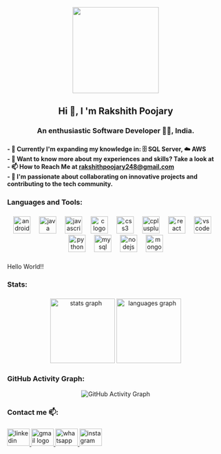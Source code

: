<div align="center">
  <img height="200" src="https://wanderin.dev/wp-content/uploads/2019/12/crop-0-0-1170-390-0-about-cover.png" />
</div>

###

<h2 align="center">Hi 👋, I 'm Rakshith Poojary</h2>

###

<h3 align="center">An enthusiastic Software Developer 👨‍💻, India.</h3>

###

<h4 align="left">- 🌱 Currently I'm expanding my knowledge in: 🗄️ SQL Server, ☁️ AWS <br>- 📄 Want to know more about my experiences and skills? Take a look at<br>- 📫 How to Reach Me at <a href="mailto:rakshithpoojary248@gmail.com" target="_blank">rakshithpoojary248@gmail.com</a><br>- 🤝 I'm passionate about collaborating on innovative projects and contributing to the tech community.</h4>

###

<h5 align="left"></h5>

###

<h3 align="left">Languages and Tools:</h3>

###

<div align="center">
  <img src="https://skillicons.dev/icons?i=androidstudio" height="40" alt="androidstudio logo" />
  <img width="12" />
  <img src="https://skillicons.dev/icons?i=java" height="40" alt="java logo" />
  <img width="12" />
  <img src="https://skillicons.dev/icons?i=js" height="40" alt="javascript logo" />
  <img width="12" />
  <img src="https://skillicons.dev/icons?i=c" height="40" alt="c logo" />
  <img width="12" />
  <img src="https://skillicons.dev/icons?i=css" height="40" alt="css3 logo" />
  <img width="12" />
  <img src="https://skillicons.dev/icons?i=cpp" height="40" alt="cplusplus logo" />
  <img width="12" />
  <img src="https://skillicons.dev/icons?i=react" height="40" alt="react logo" />
  <img width="12" />
  <img src="https://skillicons.dev/icons?i=vscode" height="40" alt="vscode logo" />
  <img width="12" />
  <img src="https://skillicons.dev/icons?i=py" height="40" alt="python logo" />
  <img width="12" />
  <img src="https://skillicons.dev/icons?i=mysql" height="40" alt="mysql logo" />
  <img width="12" />
  <img src="https://skillicons.dev/icons?i=nodejs" height="40" alt="nodejs logo" />
  <img width="12" />
  <img src="https://skillicons.dev/icons?i=mongodb" height="40" alt="mongodb logo" />
</div>

###

<p align="left">Hello World!!</p>

###

<h3 align="left">Stats:</h3>

###

<div align="center">
  <img src="https://github-readme-stats.vercel.app/api?username=Rakshithpujary&hide_title=false&hide_rank=false&show_icons=true&include_all_commits=true&count_private=true&disable_animations=false&theme=dracula&locale=en&hide_border=false&order=1" height="150" alt="stats graph" />
  <img src="https://github-readme-stats.vercel.app/api/top-langs?username=Rakshithpujary&locale=en&hide_title=false&layout=compact&card_width=320&langs_count=5&theme=dracula&hide_border=false&order=2" height="150" alt="languages graph" />
</div>

###

### GitHub Activity Graph:

<div align="center">
  <img src="https://github-readme-activity-graph.vercel.app/graph?username=Rakshithpujary&theme=dracula" alt="GitHub Activity Graph" />
</div>

###

<h3 align="left">Contact me 📫:</h3>

###

<div align="left">
  <a href="https://www.linkedin.com/in/rakshith-poojary-385587235/" target="_blank">
    <img src="https://raw.githubusercontent.com/maurodesouza/profile-readme-generator/master/src/assets/icons/social/linkedin/default.svg" width="52" height="40" alt="linkedin logo" />
  </a>
  <a href="mailto:rakshithpoojary248@gmail.com" target="_blank">
    <img src="https://raw.githubusercontent.com/maurodesouza/profile-readme-generator/master/src/assets/icons/social/gmail/default.svg" width="52" height="40" alt="gmail logo" />
  </a>
  <a href="https://wa.me/9113030659" target="_blank">
    <img src="https://raw.githubusercontent.com/maurodesouza/profile-readme-generator/master/src/assets/icons/social/whatsapp/default.svg" width="52" height="40" alt="whatsapp logo" />
  </a>
  <a href="https://www.instagram.com/pujari_rakshith/?hl=en" target="_blank">
    <img src="https://raw.githubusercontent.com/maurodesouza/profile-readme-generator/master/src/assets/icons/social/instagram/default.svg" width="52" height="40" alt="instagram logo" />
  </a>
</div>

###

